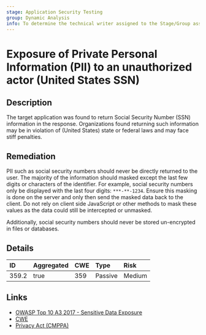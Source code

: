 ```yaml
---
stage: Application Security Testing
group: Dynamic Analysis
info: To determine the technical writer assigned to the Stage/Group associated with this page, see https://handbook.gitlab.com/handbook/product/ux/technical-writing/#assignments
---
```


# Exposure of Private Personal Information (PII) to an unauthorized actor (United States SSN)

## Description

The target application was found to return Social Security Number (SSN) information in the response. Organizations
found returning such information may be in violation of (United States) state or federal laws and may face stiff penalties.

## Remediation

PII such as social security numbers should never be directly returned to the user. The majority of the information
should masked except the last few digits or characters of the identifier. For example, social security numbers
only be displayed with the last four digits: `***-**-1234`. Ensure this masking is done on the server
and only then send the masked data back to the client. Do not rely on client side JavaScript or other methods
to mask these values as the data could still be intercepted or unmasked.

Additionally, social security numbers should never be stored un-encrypted in files or databases.

## Details

| ID | Aggregated | CWE | Type | Risk |
|:---|:--------|:--------|:--------|:--------|
| 359.2 | true | 359 | Passive | Medium |

## Links

- [OWASP Top 10 A3 2017 - Sensitive Data Exposure](https://owasp.org/www-project-top-ten/2017/A3_2017-Sensitive_Data_Exposure)
- [CWE](https://cwe.mitre.org/data/definitions/359.html)
- [Privacy Act (CMPPA)](https://www.ssa.gov/dataexchange/privacyinfo.html)
